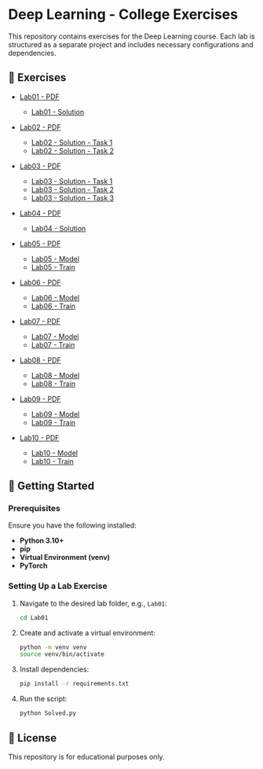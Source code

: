 # Deep Learning - College Exercises

This repository contains exercises for the Deep Learning course. Each lab is structured as a separate project and includes necessary configurations and dependencies.

## 📌 Exercises
- [Lab01 - PDF](Lab01/Lab01.pdf)
   - [Lab01 - Solution](Lab01/Solution.py)

- [Lab02 - PDF](Lab02/Lab02.pdf)
   - [Lab02 - Solution - Task 1](Lab02/Solution1.py)
   - [Lab02 - Solution - Task 2](Lab02/Solution1.py)

- [Lab03 - PDF](Lab03/Lab03.pdf)
   - [Lab03 - Solution - Task 1](Lab03/Solution1.py)
   - [Lab03 - Solution - Task 2](Lab03/Solution2.py)
   - [Lab03 - Solution - Task 3](Lab03/Solution3.py)

- [Lab04 - PDF](Lab04/Lab04.pdf)
   - [Lab04 - Solution](Lab04/Solution.py)

- [Lab05 - PDF](Lab05/Lab05.pdf)
   - [Lab05 - Model](Lab05/Model.py)
   - [Lab05 - Train](Lab05/Train.py)

- [Lab06 - PDF](Lab06/Lab06.pdf)
   - [Lab06 - Model](Lab06/Model.py)
   - [Lab06 - Train](Lab06/Train.py)

- [Lab07 - PDF](Lab07/Lab07.pdf)
   - [Lab07 - Model](Lab07/Model.py)
   - [Lab07 - Train](Lab07/Train.py)

- [Lab08 - PDF](Lab08/Lab08.pdf)
   - [Lab08 - Model](Lab08/Model.py)
   - [Lab08 - Train](Lab08/Train.py)
  
- [Lab09 - PDF](Lab09/Lab09.pdf)
   - [Lab09 - Model](Lab09/Model.py)
   - [Lab09 - Train](Lab09/Train.py)

- [Lab10 - PDF](Lab10/Lab10.pdf)
   - [Lab10 - Model](Lab10/Model.py)
   - [Lab10 - Train](Lab10/Train.py)

## 🚀 Getting Started
### Prerequisites
Ensure you have the following installed:
- **Python 3.10+**
- **pip**
- **Virtual Environment (venv)**
- **PyTorch**

### Setting Up a Lab Exercise
1. Navigate to the desired lab folder, e.g., `Lab01`:
   ```sh
   cd Lab01
   ```
2. Create and activate a virtual environment:
   ```sh
   python -m venv venv
   source venv/bin/activate
   ```
3. Install dependencies:
   ```sh
   pip install -r requirements.txt
   ```
4. Run the script:
   ```sh
   python Solved.py
   ```

## 📜 License
This repository is for educational purposes only.
